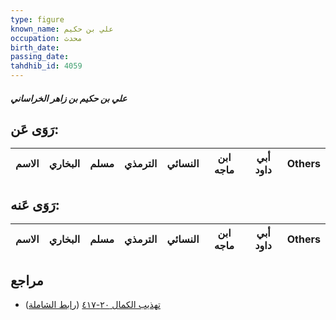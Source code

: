 ```yaml
---
type: figure
known_name: علي بن حكيم
occupation: محدث
birth_date:
passing_date:
tahdhib_id: 4059
---
```

##### علي بن حكيم بن زاهر الخراساني

## رَوَى عَن:
| الاسم | البخاري | مسلم | الترمذي | النسائي | ابن ماجه | أبي داود | Others |
| ----- | ------- | ---- | ------- | ------- | -------- | -------- | ------ |
## رَوَى عَنه:
| الاسم | البخاري | مسلم | الترمذي | النسائي | ابن ماجه | أبي داود | Others |
| ----- | ------- | ---- | ------- | ------- | -------- | -------- | ------ |
## مراجع
- [تهذيب الكمال ٢٠-٤١٧](obsidian://open?vault=Tahdhib-al-Kamal&file=Figures/٤٠٥٩-علي%20بن%20حكيم%20بن%20زاهر%20الخراساني) ([رابط الشاملة](https://shamela.ws/book/3722/10547))
